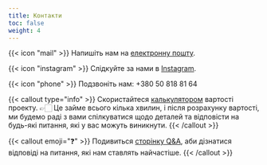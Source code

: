 ```yaml
---
title: Контакти
toc: false
weight: 4
---
```

{{< icon "mail" >}}  Напишіть нам на [електронну пошту](mailto:landusheva.buro@gmail.com).

{{< icon "instagram" >}}  Слідкуйте за нами в [Instagram](https://www.instagram.com/muso.story).

{{< icon "phone" >}}  Подзвоніть нам: +380 50 818 81 64

{{< callout type="info" >}}
  Скористайтеся [калькулятором](https://docs.google.com/forms/d/e/1FAIpQLSdtwOh-XofTjNgdkxX6vuzRzd3YYa8LeoNbvqIE8EiBJ5PQjQ/viewform) вартості проекту. 👉🏻 Це займе всього кілька хвилин, і після розрахунку вартості, ми будемо раді з вами спілкуватися щодо деталей та відповісти на будь-які питання, які у вас можуть виникнути.
{{< /callout >}}

{{< callout emoji="❓" >}}
  Подивиться [сторінку Q&A](/landusheva/services/services-faq), аби дізнатися відповіді на питання, які нам ставлять найчастіше.
{{< /callout >}}